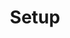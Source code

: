 ---
altLangPage: /fr/configuration
breadcrumbs:
  - title: "GCWeb Jekyll"
    link: "/en/index"
dateModified: 2021-06-31
description:
title: Setup
---